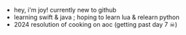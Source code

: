 - hey, i'm joy! currently new to github
- learning swift & java ; hoping to learn lua & relearn python
- 2024 resolution of cooking on aoc (getting past day 7 ☠)

<!---
joyyuh/joyyuh is a ✨ special ✨ repository because its `README.md` (this file) appears on your GitHub profile.
You can click the Preview link to take a look at your changes.
--->
